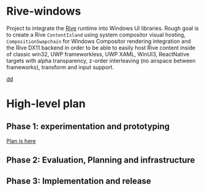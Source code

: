 # Rive-windows
Project to integrate the [Rive](https://rive.app/) runtime into Windows UI libraries.  Rough goal is to create a Rive `ContentIsland` using system compositor visual hosting, `CompositionSwapchain` for Windows Compositor rendering integration and the Rive DX11 backend in order to be able to easily host Rive content inside of classic win32, UWP frameworkless, UWP XAML, WinUI3, ReactNative targets with alpha transparency, z-order interleaving (no airspace between frameworks), transform and input support.

[dd](https://github.com/user-attachments/assets/60fee8c3-264c-4dc8-8093-35069216b08b)

# High-level plan
## Phase 1: experimentation and prototyping
[Plan is here](prototype/README.md)

## Phase 2: Evaluation, Planning and infrastructure

## Phase 3: Implementation and release

